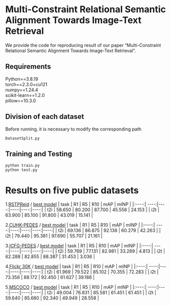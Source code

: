 # Multi-Constraint Relational Semantic Alignment Towards Image-Text Retrieval
We provide the code for reproducing result of our paper “Multi-Constraint Relational Semantic Alignment Towards Image-Text Retrieval”.


## Requirements
Python==3.8.19    
torch==2.3.0+cu121    
numpy==1.24.4    
scikit-learn==1.2.0    
pillow==10.3.0    
 
## Division of each dataset
Before running, it is necessary to modify the corresponding path
```
DatasetSplit.py
```

## Training and Testing
```
python train.py
python test.py
```

# Results on five public datasets
1.[RSTPReid](https://github.com/NjtechCVLab/RSTPReid-Dataset) /
[best model](https://pan.baidu.com/s/1i1kj6CaDaA-UMeg2WHFLhA?pwd=1234 )
| task |   R1   |   R5   |  R10   |  mAP   |  mINP  |
|:----:| ----:|----:|----:|----:|----:|
| t2i  | 58.650 | 80.200 | 87.700 | 45.558 | 24.153 |
| i2t  | 63.900 | 85.100 | 91.800 | 43.019 | 15.141 |

2.[CUHK-PEDES](https://github.com/ShuangLI59/Person-Search-with-Natural-Language-Description) /
[best model](https://pan.baidu.com/s/1vVYIGgIaMvtrZTCR2Grolg?pwd=1234 )
| task |   R1   |   R5   |  R10   |  mAP   |  mINP  |
|:----:| ----:|----:|----:|----:|----:|
| t2i  | 69.136 | 86.875 | 92.138 | 60.279 | 42.263 |
| i2t  | 79.440 | 95.381 | 97.690 | 55.707 | 21.161 | 

3.[ICFG-PEDES](https://github.com/zifyloo/SSAN) /
[best model](https://pan.baidu.com/s/1WgmcoeT1IKh7NtmbsQGuFA?pwd=1234 )
| task |   R1   |   R5   |  R10   |  mAP   |  mINP  |
|:----:| ----:|----:|----:|----:|----:|
| t2i  | 59.769 | 77.131 | 82.981 | 33.289 | 4.813 |
| i2t  | 62.288 | 82.855 | 88.387 | 31.453 | 3.036 |

4.[Flickr 30K](https://ieeexplore.ieee.org/document/7298932/?arnumber=7298932) /
[best model](https://pan.baidu.com/s/1gqI3ILimj8FFTrVESKPLVw?pwd=1234 )
| task |   R1   |   R5   |  R10   |  mAP   |  mINP  |
|:----:| ----:|----:|----:|----:|----:|
| t2i  | 61.969 | 79.522 | 85.102 | 70.355 | 72.283 |
| i2t  | 73.356 | 88.172 | 92.450 | 61.627 | 39.186 | 

5.[MSCOCO](http://link.springer.com/10.1007/978-3-319-10602-1_48) /
[best model](https://pan.baidu.com/s/1uxTHlVl-Ham2iOboCU9JPg?pwd=1234 )
| task |   R1   |   R5   |  R10   |  mAP   |  mINP  |
|:----:| ----:|----:|----:|----:|----:|
| t2i  | 49.004 | 76.831 | 85.581 | 61.451 | 61.451 |
| i2t  | 59.640 | 85.680 | 92.340 | 49.949 | 28.558 | 

